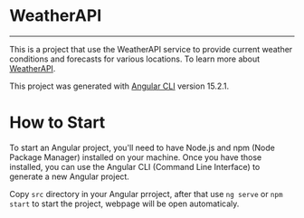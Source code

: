 # WeatherAPI
---
This is a project that use the WeatherAPI service to provide current weather conditions and forecasts for various locations. 
To learn more about [WeatherAPI](https://www.weatherapi.com/).

This project was generated with [Angular CLI](https://github.com/angular/angular-cli) version 15.2.1.

# How to Start 
To start an Angular project, you'll need to have Node.js and npm (Node Package Manager) installed on your machine. Once you have those installed, you can use the Angular CLI (Command Line Interface) to generate a new Angular project.

Copy `src` directory in your Angular prroject, after that use `ng serve` or `npm start` to start the project, webpage will be open automaticaly.
